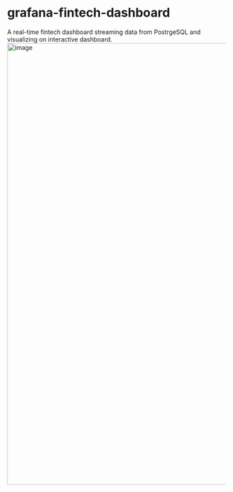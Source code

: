 # grafana-fintech-dashboard
A real-time fintech dashboard streaming data from PostrgeSQL and visualizing on interactive dashboard.
<img width="1920" height="1020" alt="image" src="https://github.com/user-attachments/assets/e0d0fd85-a28c-45e0-b881-cb5360755849" />
